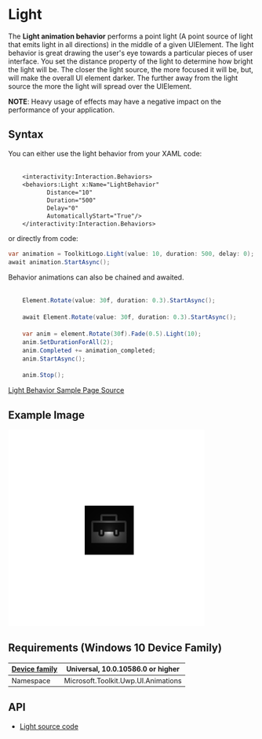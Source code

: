 # Light

The **Light animation behavior** performs a point light (A point source of light that emits light in all directions) in the middle of a given UIElement. 
The light behavior is great drawing the user's eye towards a particular pieces of user interface. You set the distance property of the 
light to determine how bright the light will be. The closer the light source, the more focused it will be, but, will make the overall UI element darker.
The further away from the light source the more the light will spread over the UIElement.

**NOTE**:  Heavy usage of effects may have a negative impact on the performance of your application. 

## Syntax

You can either use the light behavior from your XAML code:

```xaml

    <interactivity:Interaction.Behaviors>
    <behaviors:Light x:Name="LightBehavior" 
           Distance="10" 
           Duration="500" 
           Delay="0" 
           AutomaticallyStart="True"/>
    </interactivity:Interaction.Behaviors>

```

or directly from code:

```csharp
var animation = ToolkitLogo.Light(value: 10, duration: 500, delay: 0); 
await animation.StartAsync();

```

Behavior animations can also be chained and awaited.

```csharp

    Element.Rotate(value: 30f, duration: 0.3).StartAsync();

    await Element.Rotate(value: 30f, duration: 0.3).StartAsync();

    var anim = element.Rotate(30f).Fade(0.5).Light(10);
    anim.SetDurationForAll(2);
    anim.Completed += animation_completed;
    anim.StartAsync();

    anim.Stop();

```

[Light Behavior Sample Page Source](https://github.com/Microsoft/UWPCommunityToolkit/tree/master/Microsoft.Toolkit.Uwp.SampleApp/SamplePages/Light)

## Example Image

![Light Behavior animation](../resources/images/Animations-Light.gif "Light Behavior")

## Requirements (Windows 10 Device Family)

| [Device family](http://go.microsoft.com/fwlink/p/?LinkID=526370) | Universal, 10.0.10586.0 or higher |
| --- | --- |
| Namespace | Microsoft.Toolkit.Uwp.UI.Animations |

## API

* [Light source code](https://github.com/Microsoft/UWPCommunityToolkit/blob/master/Microsoft.Toolkit.Uwp.UI.Animations/Behaviors/Light.cs)

